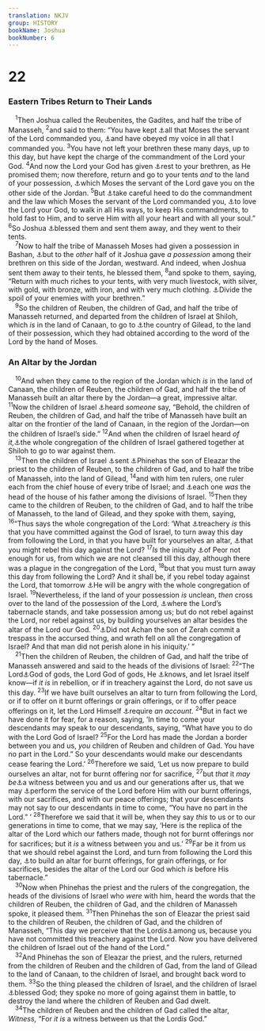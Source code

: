 ```yaml
---
translation: NKJV
group: HISTORY
bookName: Joshua 
bookNumber: 6
---
```


<div class="title"><h1>22</h1><h3>Eastern Tribes Return to Their Lands</h3></div>
<span class="verse gios_22_1"> <sup>1</sup>Then Joshua called the Reubenites, the Gadites, and half the tribe of Manasseh, </span>
<span class="verse gios_22_2"><sup>2</sup>and said to them: “You have kept <a data-toggle="tooltip" data-placement="bottom" title="Num. 32:20–22; Deut. 3:18">⚓</a>all that Moses the servant of the Lord commanded you, <a data-toggle="tooltip" data-placement="bottom" title="Josh. 1:12–18">⚓</a>and have obeyed my voice in all that I commanded you. </span>
<span class="verse gios_22_3"><sup>3</sup>You have not left your brethren these many days, up to this day, but have kept the charge of the commandment of the Lord your God. </span>
<span class="verse gios_22_4"><sup>4</sup>And now the Lord your God has given <a data-toggle="tooltip" data-placement="bottom" title="Josh. 21:44">⚓</a>rest to your brethren, as He promised them; now therefore, return and go to your tents <i>and</i> to the land of your possession, <a data-toggle="tooltip" data-placement="bottom" title="Num. 32:33">⚓</a>which Moses the servant of the Lord gave you on the other side of the Jordan. </span>
<span class="verse gios_22_5"><sup>5</sup>But <a data-toggle="tooltip" data-placement="bottom" title="Deut. 6:6, 17; 11:22; Jer. 12:16">⚓</a>take careful heed to do the commandment and the law which Moses the servant of the Lord commanded you, <a data-toggle="tooltip" data-placement="bottom" title="Deut. 10:12; 11:13, 22">⚓</a>to love the Lord your God, to walk in all His ways, to keep His commandments, to hold fast to Him, and to serve Him with all your heart and with all your soul.” </span>
<span class="verse gios_22_6"><sup>6</sup>So Joshua <a data-toggle="tooltip" data-placement="bottom" title="Gen. 47:7; Ex. 39:43; Josh. 14:13; 2 Sam. 6:18; Luke 24:50">⚓</a>blessed them and sent them away, and they went to their tents.<br/></span>
<span class="verse gios_22_7"> <sup>7</sup>Now to half the tribe of Manasseh Moses had given a possession in Bashan, <a data-toggle="tooltip" data-placement="bottom" title="Josh. 17:1–13">⚓</a>but to the <i>other</i> half of it Joshua gave <i>a</i> <i>possession</i> among their brethren on this side of the Jordan, westward. And indeed, when Joshua sent them away to their tents, he blessed them, </span>
<span class="verse gios_22_8"><sup>8</sup>and spoke to them, saying, “Return with much riches to your tents, with very much livestock, with silver, with gold, with bronze, with iron, and with very much clothing. <a data-toggle="tooltip" data-placement="bottom" title="Num. 31:27; 1 Sam. 30:24">⚓</a>Divide the spoil of your enemies with your brethren.”<br/></span>
<span class="verse gios_22_9"> <sup>9</sup>So the children of Reuben, the children of Gad, and half the tribe of Manasseh returned, and departed from the children of Israel at Shiloh, which <i>is</i> in the land of Canaan, to go to <a data-toggle="tooltip" data-placement="bottom" title="Num. 32:1, 26, 29">⚓</a>the country of Gilead, to the land of their possession, which they had obtained according to the word of the Lord by the hand of Moses.<br/></span>
<div class="title"><h3>An Altar by the Jordan</h3></div>
<span class="verse gios_22_10"> <sup>10</sup>And when they came to the region of the Jordan which <i>is</i> in the land of Canaan, the children of Reuben, the children of Gad, and half the tribe of Manasseh built an altar there by the Jordan—a great, impressive altar. </span>
<span class="verse gios_22_11"><sup>11</sup>Now the children of Israel <a data-toggle="tooltip" data-placement="bottom" title="Deut. 13:12–18; Judg. 20:12, 13">⚓</a>heard <i>someone</i> say, “Behold, the children of Reuben, the children of Gad, and half the tribe of Manasseh have built an altar on the frontier of the land of Canaan, in the region of the Jordan—on the children of Israel’s side.” </span>
<span class="verse gios_22_12"><sup>12</sup>And when the children of Israel heard <i>of</i> <i>it,</i><a data-toggle="tooltip" data-placement="bottom" title="Josh. 18:1; Judg. 20:1">⚓</a>the whole congregation of the children of Israel gathered together at Shiloh to go to war against them.<br/></span>
<span class="verse gios_22_13"> <sup>13</sup>Then the children of Israel <a data-toggle="tooltip" data-placement="bottom" title="Deut. 13:14; Judg. 20:12">⚓</a>sent <a data-toggle="tooltip" data-placement="bottom" title="Ex. 6:25; Num. 25:7, 11–13">⚓</a>Phinehas the son of Eleazar the priest to the children of Reuben, to the children of Gad, and to half the tribe of Manasseh, into the land of Gilead, </span>
<span class="verse gios_22_14"><sup>14</sup>and with him ten rulers, one ruler each from the chief house of every tribe of Israel; and <a data-toggle="tooltip" data-placement="bottom" title="Num. 1:4">⚓</a>each one <i>was</i> the head of the house of his father among the divisions of Israel. </span>
<span class="verse gios_22_15"><sup>15</sup>Then they came to the children of Reuben, to the children of Gad, and to half the tribe of Manasseh, to the land of Gilead, and they spoke with them, saying, </span>
<span class="verse gios_22_16"><sup>16</sup>“Thus says the whole congregation of the Lord: ‘What <a data-toggle="tooltip" data-placement="bottom" title="Deut. 12:5–14">⚓</a>treachery <i>is</i> this that you have committed against the God of Israel, to turn away this day from following the Lord, in that you have built for yourselves an altar, <a data-toggle="tooltip" data-placement="bottom" title="Lev. 17:8, 9">⚓</a>that you might rebel this day against the Lord? </span>
<span class="verse gios_22_17"><sup>17</sup><i>Is</i> the iniquity <a data-toggle="tooltip" data-placement="bottom" title="Num. 25:1–9; Deut. 4:3">⚓</a>of Peor not enough for us, from which we are not cleansed till this day, although there was a plague in the congregation of the Lord, </span>
<span class="verse gios_22_18"><sup>18</sup>but that you must turn away this day from following the Lord? And it shall be, if you rebel today against the Lord, that tomorrow <a data-toggle="tooltip" data-placement="bottom" title="Num. 16:22">⚓</a>He will be angry with the whole congregation of Israel. </span>
<span class="verse gios_22_19"><sup>19</sup>Nevertheless, if the land of your possession <i>is</i> unclean, <i>then</i> cross over to the land of the possession of the Lord, <a data-toggle="tooltip" data-placement="bottom" title="Josh. 18:1">⚓</a>where the Lord’s tabernacle stands, and take possession among us; but do not rebel against the Lord, nor rebel against us, by building yourselves an altar besides the altar of the Lord our God. </span>
<span class="verse gios_22_20"><sup>20</sup><a data-toggle="tooltip" data-placement="bottom" title="Josh. 7:1–26">⚓</a>Did not Achan the son of Zerah commit a trespass in the accursed thing, and wrath fell on all the congregation of Israel? And that man did not perish alone in his iniquity.’ ”<br/></span>
<span class="verse gios_22_21"> <sup>21</sup>Then the children of Reuben, the children of Gad, and half the tribe of Manasseh answered and said to the heads of the divisions of Israel: </span>
<span class="verse gios_22_22"><sup>22</sup>“The Lord<a data-toggle="tooltip" data-placement="bottom" title="Deut. 4:35; 10:17; Is. 44:8; 45:5; 46:9; (1 Cor. 8:5, 6)">⚓</a>God of gods, the Lord God of gods, He <a data-toggle="tooltip" data-placement="bottom" title="(Job 10:7; 23:10; Jer. 12:3; 2 Cor. 11:11, 31)">⚓</a>knows, and let Israel itself know—if <i>it</i> <i>is</i> in rebellion, or if in treachery against the Lord, do not save us this day. </span>
<span class="verse gios_22_23"><sup>23</sup>If we have built ourselves an altar to turn from following the Lord, or if to offer on it burnt offerings or grain offerings, or if to offer peace offerings on it, let the Lord Himself <a data-toggle="tooltip" data-placement="bottom" title="Deut. 18:19; 1 Sam. 20:16">⚓</a>require <i>an</i> <i>account.</i></span>
<span class="verse gios_22_24"><sup>24</sup>But in fact we have done it for fear, for a reason, saying, ‘In time to come your descendants may speak to our descendants, saying, “What have you to do with the Lord God of Israel? </span>
<span class="verse gios_22_25"><sup>25</sup>For the Lord has made the Jordan a border between you and us, <i>you</i> children of Reuben and children of Gad. You have no part in the Lord.” So your descendants would make our descendants cease fearing the Lord.’ </span>
<span class="verse gios_22_26"><sup>26</sup>Therefore we said, ‘Let us now prepare to build ourselves an altar, not for burnt offering nor for sacrifice, </span>
<span class="verse gios_22_27"><sup>27</sup>but <i>that</i> it <i>may</i> <i>be</i><a data-toggle="tooltip" data-placement="bottom" title="Gen. 31:48; Josh. 22:34; 24:27">⚓</a>a witness between you and us and our generations after us, that we may <a data-toggle="tooltip" data-placement="bottom" title="Deut. 12:5, 14">⚓</a>perform the service of the Lord before Him with our burnt offerings, with our sacrifices, and with our peace offerings; that your descendants may not say to our descendants in time to come, “You have no part in the Lord.” ’ </span>
<span class="verse gios_22_28"><sup>28</sup>Therefore we said that it will be, when they say <i>this</i> to us or to our generations in time to come, that we may say, ‘Here is the replica of the altar of the Lord which our fathers made, though not for burnt offerings nor for sacrifices; but it <i>is</i> a witness between you and us.’ </span>
<span class="verse gios_22_29"><sup>29</sup>Far be it from us that we should rebel against the Lord, and turn from following the Lord this day, <a data-toggle="tooltip" data-placement="bottom" title="Deut. 12:13, 14">⚓</a>to build an altar for burnt offerings, for grain offerings, or for sacrifices, besides the altar of the Lord our God which <i>is</i> before His tabernacle.”<br/></span>
<span class="verse gios_22_30"> <sup>30</sup>Now when Phinehas the priest and the rulers of the congregation, the heads of the divisions of Israel who <i>were</i> with him, heard the words that the children of Reuben, the children of Gad, and the children of Manasseh spoke, it pleased them. </span>
<span class="verse gios_22_31"><sup>31</sup>Then Phinehas the son of Eleazar the priest said to the children of Reuben, the children of Gad, and the children of Manasseh, “This day we perceive that the Lord<i>is</i><a data-toggle="tooltip" data-placement="bottom" title="Ex. 25:8; Lev. 26:11, 12; 2 Chr. 15:2; Zech. 8:23">⚓</a>among us, because you have not committed this treachery against the Lord. Now you have delivered the children of Israel out of the hand of the Lord.”<br/></span>
<span class="verse gios_22_32"> <sup>32</sup>And Phinehas the son of Eleazar the priest, and the rulers, returned from the children of Reuben and the children of Gad, from the land of Gilead to the land of Canaan, to the children of Israel, and brought back word to them. </span>
<span class="verse gios_22_33"><sup>33</sup>So the thing pleased the children of Israel, and the children of Israel <a data-toggle="tooltip" data-placement="bottom" title="1 Chr. 29:20; Neh. 8:6; Dan. 2:19; Luke 2:28">⚓</a>blessed God; they spoke no more of going against them in battle, to destroy the land where the children of Reuben and Gad dwelt.<br/></span>
<span class="verse gios_22_34"> <sup>34</sup>The children of Reuben and the children of Gad called the altar, <i>Witness,</i> “For <i>it</i> <i>is</i> a witness between us that the Lord<i>is</i> God.”<br/></span>
